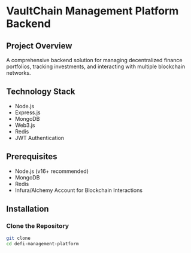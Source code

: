 # VaultChain Management Platform Backend

## Project Overview

A comprehensive backend solution for managing decentralized finance portfolios, tracking investments, and interacting with multiple blockchain networks.

## Technology Stack

- Node.js
- Express.js
- MongoDB
- Web3.js
- Redis
- JWT Authentication

## Prerequisites

- Node.js (v16+ recommended)
- MongoDB
- Redis
- Infura/Alchemy Account for Blockchain Interactions

## Installation

### Clone the Repository

```bash
git clone
cd defi-management-platform
```
